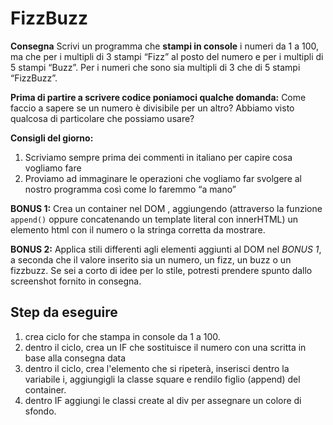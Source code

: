 FizzBuzz
===
**Consegna**
Scrivi un programma che **stampi in console** i numeri da 1 a 100,
ma che per i multipli di 3 stampi “Fizz” al posto del numero e per i multipli di 5 stampi “Buzz”.
Per i numeri che sono sia multipli di 3 che di 5 stampi “FizzBuzz”.

**Prima di partire a scrivere codice poniamoci qualche domanda:**
Come faccio a sapere se un numero è divisibile per un altro?
Abbiamo visto qualcosa di particolare che possiamo usare?

**Consigli del giorno:**
1. Scriviamo sempre prima dei commenti in italiano per capire cosa vogliamo fare
2. Proviamo ad immaginare le operazioni che vogliamo far svolgere al nostro programma così come lo faremmo “a mano”

**BONUS 1:**
Crea un container nel DOM , aggiungendo (attraverso la funzione `append()` oppure concatenando un template literal con innerHTML) un elemento html con il numero o la stringa corretta da mostrare.

**BONUS 2:**
Applica stili differenti agli elementi aggiunti al DOM nel *BONUS 1*, a seconda che il valore inserito sia un numero, un fizz, un buzz o un fizzbuzz.
Se sei a corto di idee per lo stile, potresti prendere spunto dallo screenshot fornito in consegna.
## Step da eseguire
1. crea ciclo for che stampa in console da 1 a 100.
2. dentro il ciclo, crea un IF che sostituisce il numero con una scritta in base alla consegna data
3. dentro il ciclo, crea l'elemento che si ripeterà, inserisci dentro la variabile i, aggiungigli la classe square e rendilo figlio (append) del container.
4. dentro IF aggiungi le classi create al div per assegnare un colore di sfondo.